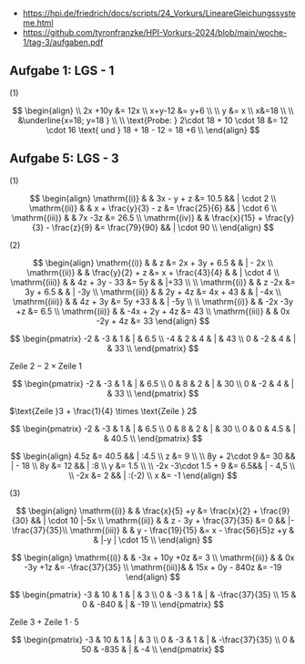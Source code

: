 - https://hpi.de/friedrich/docs/scripts/24_Vorkurs/LineareGleichungssysteme.html
- https://github.com/tyronfranzke/HPI-Vorkurs-2024/blob/main/woche-1/tag-3/aufgaben.pdf

## Aufgabe 1: LGS - 1
(1)

$$
\begin{align} \\
2x +10y &= 12x  \\
x+y-12 &= y+6   \\
\\
y &= x  \\
x&=18   \\
\\
&\underline{x=18; y=18 } \\ \\
\text{Probe: } 2\cdot 18 + 10 \cdot 18 &= 12 \cdot 16 \text{ und } 18 + 18 - 12 = 18 +6  \\
\end{align}
$$

## Aufgabe 5: LGS - 3

(1)

$$
\begin{align}
\mathrm{(i)}   &  & 3x - y + z &= 10.5 && | \cdot 2 \\
\mathrm{(ii)}  &  & x + \frac{y}{3} - z &= \frac{25}{6} && | \cdot 6 \\
\mathrm{(iii)}  &  & 7x -3z &= 26.5 \\
\mathrm{(iv)}  &  & \frac{x}{15} + \frac{y}{3} - \frac{z}{9} &= \frac{79}{90} && | \cdot 90 \\
\end{align}
$$

(2)

$$
\begin{align}
\mathrm{(i)}  &  &  z &= 2x + 3y + 6.5  &  & | - 2x  \\
\mathrm{(ii)}  &  &  \frac{y}{2} + z &= x + \frac{43}{4}  &  & | \cdot 4  \\
\mathrm{(iii)} &  & 4z + 3y - 33 &= 5y  &  & |+33  \\
 \\
\mathrm{(i)}  &  &  z -2x &=  3y + 6.5  &  &  | -3y \\
\mathrm{(ii)}  &  &  2y + 4z &= 4x + 43  &  & | -4x  \\
\mathrm{(iii)} &  & 4z + 3y  &= 5y +33  &  &  | -5y \\ 
 \\
\mathrm{(i)}  &  & -2x   -3y +z &=   6.5   \\
\mathrm{(ii)}  &  &  -4x + 2y + 4z &=  43   \\
\mathrm{(iii)} &  & 0x -2y + 4z   &= 33 
\end{align}
$$

$$
\begin{pmatrix}
-2 & -3 & 1 & | & 6.5 \\ 
-4 & 2  & 4 & | & 43  \\
0 & -2 & 4 & | & 33 \\
\end{pmatrix}
$$


 $\text{Zeile }2 - 2 \times \text{Zeile } 1$


$$
\begin{pmatrix}
-2 & -3 & 1 & | & 6.5 \\ 
0 & 8  & 2 & | & 30  \\
0 & -2 & 4 & | & 33 \\
\end{pmatrix}
$$


 $\text{Zeile }3 + \frac{1}{4} \times \text{Zeile } 2$


$$
\begin{pmatrix}
-2 & -3 & 1 & | & 6.5 \\ 
0  & 8  & 2 & | & 30  \\
0  & 0 & 4.5 & | & 40.5 \\
\end{pmatrix}
$$


$$
\begin{align}
4.5z &= 40.5 && | :4.5 \\
z &= 9 \\
 \\
8y + 2\cdot 9 &= 30 && | - 18 \\ 
8y &= 12 && | :8 \\
y &= 1.5  \\
 \\
-2x -3\cdot 1.5 + 9 &= 6.5&& | - 4,5 \\ \\
-2x &= 2 && | :(-2) \\
x &= -1
\end{align}
$$

(3)

$$
\begin{align}
\mathrm{(i)}  &  &  \frac{x}{5} +y &= \frac{x}{2} + \frac{9}{30} && | \cdot 10 |-5x \\
\mathrm{(ii)}  &  &  z - 3y + \frac{37}{35} &= 0 && |- \frac{37}{35}\\
\mathrm{(iii)} &  & y - \frac{19}{15} &= x - \frac{56}{5}z +y &  & |-y | \cdot 15 \\
\end{align}
$$

$$
\begin{align}
\mathrm{(i)}  &  & -3x + 10y +0z &= 3 \\
\mathrm{(ii)} &  & 0x  -3y +1z &= -\frac{37}{35} \\
\mathrm{(iii)}&  & 15x + 0y - 840z &= -19 
\end{align}
$$

$$
\begin{pmatrix}
-3 & 10 & 1 & | & 3 \\ 
0 & -3  & 1 & | & -\frac{37}{35}  \\
15 & 0 & -840 & | & -19 \\
\end{pmatrix}
$$

$\text{Zeile 3} + \text{Zeile 1} \cdot 5$


$$
\begin{pmatrix}
-3 & 10 & 1 & | & 3 \\ 
0 & -3  & 1 & | & -\frac{37}{35}  \\
0 & 50 & -835 & | & -4 \\
\end{pmatrix}
$$
